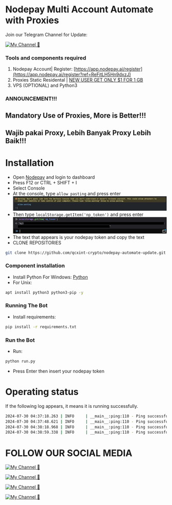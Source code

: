 # Nodepay Multi Account Automate with Proxies
Join our Telegram Channel for Update:

[![My Channel 🥰](https://img.shields.io/badge/ANAKMUDABISAKAYA_%7C_Subscribe-0088CC?style=for-the-badge&logo=telegram&logoColor=white)](https://t.me/anakmudabisakaya_airdrop)
### Tools and components required
1. Nodepay Account| Register: [https://app.nodepay.ai/register](https://app.nodepay.ai/register?ref=ReFitLH5Hn9dxzJ)
2. Proxies Static Residental | [NEW USER GET ONLY $1 FOR 1 GB](https://proxyscrape.com/?ref=zwfmmtc)
3. VPS (OPTIONAL) and Python3
### ANNOUNCEMENT!!!
## Mandatory Use of Proxies, More is Better!!!
## Wajib pakai Proxy, Lebih Banyak Proxy Lebih Baik!!!

# Installation
- Open [Nodepay](https://app.nodepay.ai/register?ref=ReFitLH5Hn9dxzJ) and login to dashboard
- Press F12 or CTRL + SHIFT + I
- Select Console
- At the console, type ```allow pasting``` and press enter
![0001](https://github.com/im-hanzou/getgrass_bot/blob/main/pasting.JPG)
- Then type ``localStorage.getItem('np_token')`` and press enter
![0002](https://github.com/im-hanzou/getgrass_bot/blob/main/nodepaytoken.png)
- The text that appears is your nodepay token and copy the text
- CLONE REPOSITORIES
```bash
git clone https://github.com/qcxint-crypto/nodepay-automate-update.git
```
### Component installation
- Install Python For Windows: [Python](https://www.python.org/ftp/python/3.13.0/python-3.13.0-amd64.exe)
- For Unix:
```bash
apt install python3 python3-pip -y
```

### Running The Bot
- Install requirements: 
```bash
pip install -r requirements.txt
```
### Run the Bot
- Run:
```bash
python run.py
```
- Press Enter then insert your nodepay token
# Operating status
If the following log appears, it means it is running successfully.
```bash
2024-07-30 04:37:18.263 | INFO     | __main__:ping:110 - Ping successful: {'success': True, 'code': 0, 'msg': 'Success', 'data': {'ip_score': 88}}
2024-07-30 04:37:48.621 | INFO     | __main__:ping:110 - Ping successful: {'success': True, 'code': 0, 'msg': 'Success', 'data': {'ip_score': 90}}
2024-07-30 04:38:18.968 | INFO     | __main__:ping:110 - Ping successful: {'success': True, 'code': 0, 'msg': 'Success', 'data': {'ip_score': 94}}
2024-07-30 04:38:59.338 | INFO     | __main__:ping:110 - Ping successful: {'success': True, 'code': 0, 'msg': 'Success', 'data': {'ip_score': 98}}
```

# FOLLOW OUR SOCIAL MEDIA

[![My Channel 🥰](https://img.shields.io/badge/ANAKMUDABISAKAYA_%7C_Subscribe-0088CC?style=for-the-badge&logo=telegram&logoColor=white)](https://t.me/anakmudabisakaya_airdrop)

[![My Channel 🥰](https://img.shields.io/badge/ANAKMUDABISAKAYA_%7C_SUBCRIBE-C4302B?style=for-the-badge&logo=youtube&logoColor=white)](https://www.youtube.com/@anakmudabisakaya)

[![My Channel 🥰](https://img.shields.io/badge/ANAKMUDABISAKAYA_%7C_FOLLOW-000000?style=for-the-badge&logo=tiktok&logoColor=white)](https://www.tiktok.com/@anakmudabisakaya)

[![My Channel 🥰](https://img.shields.io/badge/ANAKMUDABISAKAYA_%7C_FOLLOW-000000?style=for-the-badge&logo=x&logoColor=white)](https://x.com/anakmudabsakaya)

